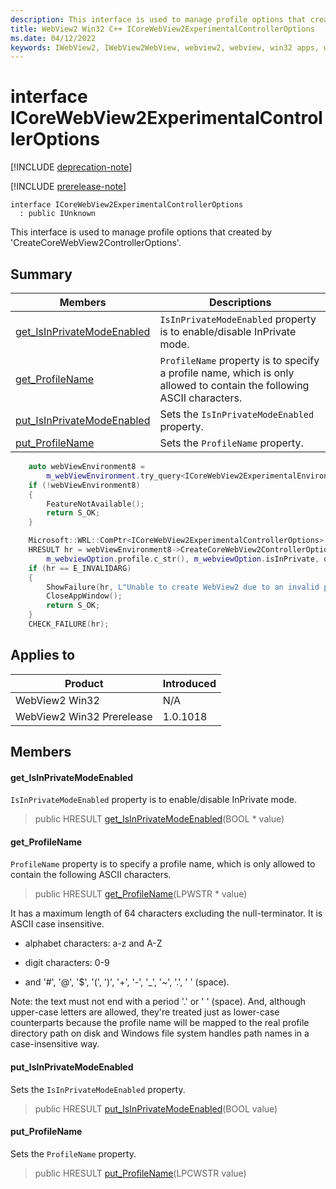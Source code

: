 ```yaml
---
description: This interface is used to manage profile options that created by 'CreateCoreWebView2ControllerOptions'.
title: WebView2 Win32 C++ ICoreWebView2ExperimentalControllerOptions
ms.date: 04/12/2022
keywords: IWebView2, IWebView2WebView, webview2, webview, win32 apps, win32, edge, ICoreWebView2, ICoreWebView2Controller, browser control, edge html, ICoreWebView2ExperimentalControllerOptions
---
```


# interface ICoreWebView2ExperimentalControllerOptions

[!INCLUDE [deprecation-note](../includes/deprecation-note.md)]

[!INCLUDE [prerelease-note](../includes/prerelease-note.md)]

```
interface ICoreWebView2ExperimentalControllerOptions
  : public IUnknown
```

This interface is used to manage profile options that created by 'CreateCoreWebView2ControllerOptions'.

## Summary

 Members                        | Descriptions
--------------------------------|---------------------------------------------
[get_IsInPrivateModeEnabled](#get_isinprivatemodeenabled) | `IsInPrivateModeEnabled` property is to enable/disable InPrivate mode.
[get_ProfileName](#get_profilename) | `ProfileName` property is to specify a profile name, which is only allowed to contain the following ASCII characters.
[put_IsInPrivateModeEnabled](#put_isinprivatemodeenabled) | Sets the `IsInPrivateModeEnabled` property.
[put_ProfileName](#put_profilename) | Sets the `ProfileName` property.

```cpp
    auto webViewEnvironment8 =
        m_webViewEnvironment.try_query<ICoreWebView2ExperimentalEnvironment8>();
    if (!webViewEnvironment8)
    {
        FeatureNotAvailable();
        return S_OK;
    }

    Microsoft::WRL::ComPtr<ICoreWebView2ExperimentalControllerOptions> options;
    HRESULT hr = webViewEnvironment8->CreateCoreWebView2ControllerOptions(
        m_webviewOption.profile.c_str(), m_webviewOption.isInPrivate, options.GetAddressOf());
    if (hr == E_INVALIDARG)
    {
        ShowFailure(hr, L"Unable to create WebView2 due to an invalid profile name.");
        CloseAppWindow();
        return S_OK;
    }
    CHECK_FAILURE(hr);
```

## Applies to

Product                         | Introduced
--------------------------------|---------------------------------------------
WebView2 Win32            |    N/A
WebView2 Win32 Prerelease |    1.0.1018

## Members

#### get_IsInPrivateModeEnabled

`IsInPrivateModeEnabled` property is to enable/disable InPrivate mode.

> public HRESULT [get_IsInPrivateModeEnabled](#get_isinprivatemodeenabled)(BOOL * value)

#### get_ProfileName

`ProfileName` property is to specify a profile name, which is only allowed to contain the following ASCII characters.

> public HRESULT [get_ProfileName](#get_profilename)(LPWSTR * value)

It has a maximum length of 64 characters excluding the null-terminator. It is ASCII case insensitive.

* alphabet characters: a-z and A-Z

* digit characters: 0-9

* and '#', '@', '$', '(', ')', '+', '-', '_', '~', '.', ' ' (space).

Note: the text must not end with a period '.' or ' ' (space). And, although upper-case letters are allowed, they're treated just as lower-case counterparts because the profile name will be mapped to the real profile directory path on disk and Windows file system handles path names in a case-insensitive way.

#### put_IsInPrivateModeEnabled

Sets the `IsInPrivateModeEnabled` property.

> public HRESULT [put_IsInPrivateModeEnabled](#put_isinprivatemodeenabled)(BOOL value)

#### put_ProfileName

Sets the `ProfileName` property.

> public HRESULT [put_ProfileName](#put_profilename)(LPCWSTR value)

